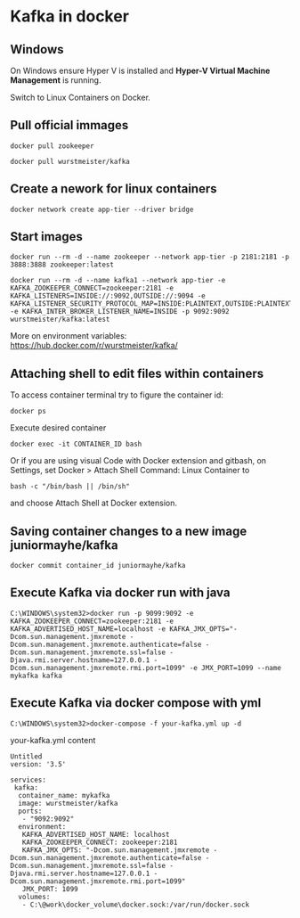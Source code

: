# Kafka in docker 

## Windows

On Windows ensure Hyper V is installed and **Hyper-V Virtual Machine Management** is running.

Switch to Linux Containers on Docker.


## Pull official immages

```
docker pull zookeeper

docker pull wurstmeister/kafka
```

## Create a nework for linux containers

```
docker network create app-tier --driver bridge
```

## Start images

```
docker run --rm -d --name zookeeper --network app-tier -p 2181:2181 -p 3888:3888 zookeeper:latest

docker run --rm -d --name kafka1 --network app-tier -e KAFKA_ZOOKEEPER_CONNECT=zookeeper:2181 -e KAFKA_LISTENERS=INSIDE://:9092,OUTSIDE://:9094 -e KAFKA_LISTENER_SECURITY_PROTOCOL_MAP=INSIDE:PLAINTEXT,OUTSIDE:PLAINTEXT -e KAFKA_INTER_BROKER_LISTENER_NAME=INSIDE -p 9092:9092 wurstmeister/kafka:latest
```

More on environment variables: https://hub.docker.com/r/wurstmeister/kafka/

## Attaching shell to edit files within containers

To access container terminal try to  figure the container id:

```
docker ps
```

Execute desired container

```
docker exec -it CONTAINER_ID bash
```

Or if you are using visual Code with Docker extension and gitbash, on Settings, set Docker > Attach Shell Command: Linux Container to
```
bash -c "/bin/bash || /bin/sh"
```
and choose Attach Shell at Docker extension.


## Saving container changes to a new image juniormayhe/kafka

```
docker commit container_id juniormayhe/kafka
```

## Execute Kafka via docker run with java

```
C:\WINDOWS\system32>docker run -p 9099:9092 -e KAFKA_ZOOKEEPER_CONNECT=zookeeper:2181 -e KAFKA_ADVERTISED_HOST_NAME=localhost -e KAFKA_JMX_OPTS="-Dcom.sun.management.jmxremote -Dcom.sun.management.jmxremote.authenticate=false -Dcom.sun.management.jmxremote.ssl=false -Djava.rmi.server.hostname=127.0.0.1 -Dcom.sun.management.jmxremote.rmi.port=1099" -e JMX_PORT=1099 --name mykafka kafka
```

## Execute Kafka via docker compose with yml

```
C:\WINDOWS\system32>docker-compose -f your-kafka.yml up -d
```

your-kafka.yml content
```
Untitled 
version: '3.5'

services:
 kafka:
  container_name: mykafka
  image: wurstmeister/kafka
  ports:
   - "9092:9092"
  environment:
   KAFKA_ADVERTISED_HOST_NAME: localhost
   KAFKA_ZOOKEEPER_CONNECT: zookeeper:2181
   KAFKA_JMX_OPTS: "-Dcom.sun.management.jmxremote -Dcom.sun.management.jmxremote.authenticate=false -Dcom.sun.management.jmxremote.ssl=false -Djava.rmi.server.hostname=127.0.0.1 -Dcom.sun.management.jmxremote.rmi.port=1099"
   JMX_PORT: 1099
  volumes:
   - C:\@work\docker_volume\docker.sock:/var/run/docker.sock
```
